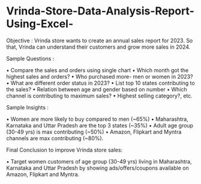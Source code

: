# Vrinda-Store-Data-Analysis-Report-Using-Excel-
Objective :
Vrinda store wants to create an annual sales report for 2023. So that, Vrinda can understand their customers and grow more sales in 2024.

Sample Questions :

• Compare the sales and orders using single chart
• Which month got the highest sales and orders?
• Who purchased more- men or women in 2023?
• What are different order status in 2023?
• List top 10 states contributing to the sales?
• Relation between age and gender based on number
• Which channel is contributing to maximum sales?
• Highest selling category?, etc.

Sample Insights :

• Women are more likely to buy compared to men (~65%)
• Maharashtra, Karnataka and Uttar Pradesh are the top 3 states (~35%)
• Adult age group (30-49 yrs) is max contributing (~50%)
• Amazon, Flipkart and Myntra channels are max contributing (~80%).

Final Conclusion to improve Vrinda store sales:

• Target women customers of age group (30-49 yrs) living in Maharashtra, Karnataka and Uttar Pradesh by showing ads/offers/coupons available on Amazon, Flipkart and Myntra.
